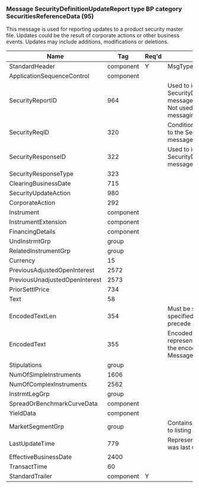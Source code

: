 ### Message SecurityDefinitionUpdateReport type BP category SecuritiesReferenceData (95)

This message is used for reporting updates to a product security master file. Updates could be the result of corporate actions or other business events. Updates may include additions, modifications or deletions.

| Name                           | Tag       | Req'd | Documentation                                                                                                                           |
|--------------------------------|-----------|----------|-------------------------------------------------------------------------------------------------------------------------------|
| StandardHeader                 | component |   Y   | MsgType = BP                                                                                                                            |
| ApplicationSequenceControl     | component |       |                                                                                                                                |
| SecurityReportID               | 964       |       | Used to identify the SecurityDefinitionUpdateReport(35=BP) message in a bulk message transfer. Not used in request/response messaging.  |
| SecurityReqID                  | 320       |       | Conditionally required when responding to the SecurityDefinitionRequest(35=c) message.                                                  |
| SecurityResponseID             | 322       |       | Used to identify the SecurityDefinitionUpdateReport(35=BP) message.                                                                     |
| SecurityResponseType           | 323       |       |                                                                                                                                |
| ClearingBusinessDate           | 715       |       |                                                                                                                                |
| SecurityUpdateAction           | 980       |       |                                                                                                                                |
| CorporateAction                | 292       |       |                                                                                                                                |
| Instrument                     | component |       |                                                                                                                                |
| InstrumentExtension            | component |       |                                                                                                                                |
| FinancingDetails               | component |       |                                                                                                                                |
| UndInstrmtGrp                  | group     |       |                                                                                                                                |
| RelatedInstrumentGrp           | group     |       |                                                                                                                                |
| Currency                       | 15        |       |                                                                                                                                |
| PreviousAdjustedOpenInterest   | 2572      |       |                                                                                                                                |
| PreviousUnadjustedOpenInterest | 2573      |       |                                                                                                                                |
| PriorSettlPrice                | 734       |       |                                                                                                                                |
| Text                           | 58        |       |                                                                                                                                |
| EncodedTextLen                 | 354       |       | Must be set if EncodedText(355) field is specified and must immediately precede it.                                                     |
| EncodedText                    | 355       |       | Encoded (non-ASCII characters) representation of the Text(58) field in the encoded format specified via the MessageEncoding(347) field. |
| Stipulations                   | group     |       |                                                                                                                                |
| NumOfSimpleInstruments         | 1606      |       |                                                                                                                                |
| NumOfComplexInstruments        | 2562      |       |                                                                                                                                |
| InstrmtLegGrp                  | group     |       |                                                                                                                                |
| SpreadOrBenchmarkCurveData     | component |       |                                                                                                                                |
| YieldData                      | component |       |                                                                                                                                |
| MarketSegmentGrp               | group     |       | Contains all the security details related to listing and trading the security                                                           |
| LastUpdateTime                 | 779       |       | Represents the time at which a security was last updated                                                                                |
| EffectiveBusinessDate          | 2400      |       |                                                                                                                                |
| TransactTime                   | 60        |       |                                                                                                                                |
| StandardTrailer                | component |   Y   |                                                                                                                                |

